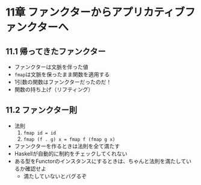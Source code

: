 11章 ファンクターからアプリカティブファンクターへ
=================================================

## 11.1 帰ってきたファンクター
- ファンクターは文脈を伴った値
- `fmap`は文脈を保ったまま関数を適用する
- 1引数の関数はファンクターだったのだ！
- 関数の持ち上げ（リフティング）

## 11.2 ファンクター則
- 法則
    1. `fmap id = id`
    2. `fmap (f . g) x = fmap f (fmap g x)`
- ファンクターを作るときは法則を全て満たす
- Haskellが自動的に制約をチェックしてくれない
- ある型をFunctorのインスタンスにするときは、ちゃんと法則を満たしているか確認せよ
    - 満たしていないとバグるぞ

